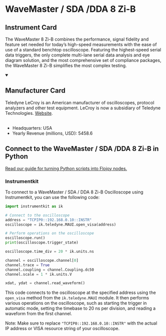 
# WaveMaster / SDA /DDA 8 Zi-B

## Instrument Card

The WaveMaster 8 Zi-B combines the performance, signal fidelity and feature set needed for today’s high-speed measurements with the ease of use of a standard benchtop oscilloscope. Featuring the highest-speed serial data triggers, the only complete multi-lane serial data analysis and eye diagram solution, and the most comprehensive set of compliance packages, the WaveMaster 8 Zi-B simplifies the most complex testing.

<details open>
<summary><h2>Manufacturer Card</h2></summary>
Teledyne LeCroy is an American manufacturer of oscilloscopes, protocol analyzers and other test equipment. LeCroy is now a subsidiary of Teledyne Technologies. <a href=https://www.teledynelecroy.com/>Website</a>.
<br></br>
<ul>
  <li>Headquarters: USA</li>
  <li>Yearly Revenue (millions, USD): 5458.6</li>
</ul>
</details>

## Connect to the WaveMaster / SDA /DDA 8 Zi-B in Python

[Read our guide for turning Python scripts into Flojoy nodes.](https://docs.flojoy.ai/custom-nodes/creating-custom-node/)


### Instrumentkit

To connect to a WaveMaster / SDA / DDA 8 Zi-B Oscilloscope using Instrumentkit, you can use the following code:

```python
import instrumentkit as ik

# Connect to the oscilloscope
address = "TCPIP0::192.168.0.10::INSTR"
oscilloscope = ik.teledyne.MAUI.open_visa(address)

# Perform operations on the oscilloscope
oscilloscope.run()
print(oscilloscope.trigger_state)

oscilloscope.time_div = 20 * ik.units.ns

channel = oscilloscope.channel[0]
channel.trace = True
channel.coupling = channel.Coupling.dc50
channel.scale = 1 * ik.units.V

xdat, ydat = channel.read_waveform()
```

This code connects to the oscilloscope at the specified address using the `open_visa` method from the `ik.teledyne.MAUI` module. It then performs various operations on the oscilloscope, such as starting the trigger in automatic mode, setting the timebase to 20 ns per division, and reading a waveform from the first channel.

Note: Make sure to replace `"TCPIP0::192.168.0.10::INSTR"` with the actual IP address or VISA resource string of your oscilloscope.

